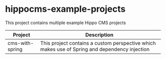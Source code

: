 # hippocms-example-projects

This project contains multiple example Hippo CMS projects

| Project | Description |
|---------|-------------|
| cms-with-spring | This project contains a custom perspective which makes use of Spring and dependency injection |
